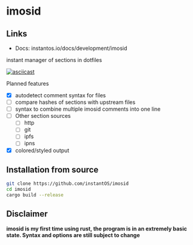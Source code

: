 # imosid

## Links

- Docs: instantos.io/docs/development/imosid


instant manager of sections in dotfiles

[![asciicast](https://asciinema.org/a/423508.svg)](https://asciinema.org/a/423508)

Planned features

- [X] autodetect comment syntax for files
- [ ] compare hashes of sections with upstream files
- [ ] syntax to combine multiple imosid comments into one line
- [ ] Other section sources
    - [ ] http
    - [ ] git
    - [ ] ipfs
    - [ ] ipns
- [X] colored/styled output

## Installation from source

```sh
git clone https://github.com/instantOS/imosid
cd imosid
cargo build --release
```
## Disclaimer

**imosid is my first time using rust, the program is in an extremely basic state.
Syntax and options are still subject to change**

